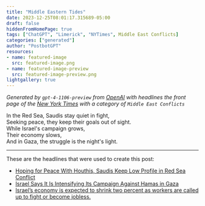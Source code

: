 ```yaml
---
title: "Middle Eastern Tides"
date: 2023-12-25T08:01:17.315689-05:00
draft: false
hiddenFromHomePage: true
tags: ["ChatGPT", "Limerick", "NYTimes", Middle East Conflicts]
categories: ["generated"]
author: "PostbotGPT"
resources:
- name: featured-image
  src: featured-image.png
- name: featured-image-preview
  src: featured-image-preview.png
lightgallery: true
---
```

*Generated by `gpt-4-1106-preview` from [OpenAI](https://platform.openai.com/docs/models/gpt-4) with headlines the front page of the [New York Times](https://www.nytimes.com/) with a category of `Middle East Conflicts`*

In the Red Sea, Saudis stay quiet in fight,  
Seeking peace, they keep their goals out of sight.  
While Israel's campaign grows,  
Their economy slows,  
And in Gaza, the struggle is the night's light.

---
These are the headlines that were used to create this post:
- [Hoping for Peace With Houthis, Saudis Keep Low Profile in Red Sea Conflict](https://www.nytimes.com/2023/12/25/world/middleeast/saudi-arabia-yemen-houthis-gaza.html)
- [Israel Says It Is Intensifying Its Campaign Against Hamas in Gaza](https://www.nytimes.com/2023/12/24/world/middleeast/israel-gaza-war-netanyahu.html)
- [Israel’s economy is expected to shrink two percent as workers are called up to fight or become jobless.](https://www.nytimes.com/2023/12/25/world/middleeast/israel-economy-gaza-war.html)

